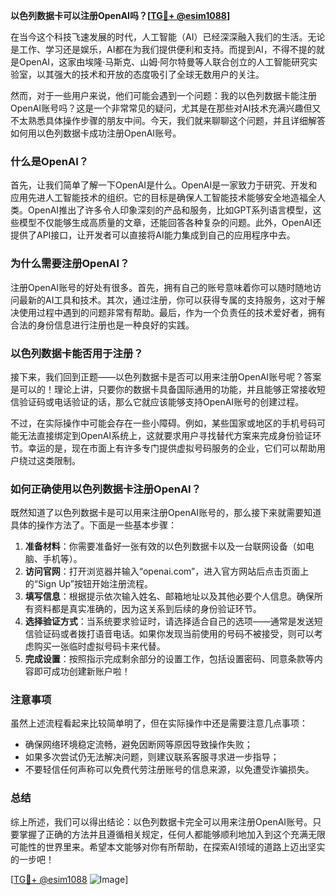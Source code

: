 **以色列数据卡可以注册OpenAI吗？[[TG💪+ @esim1088](https://t.me/s/esim1088)]**

在当今这个科技飞速发展的时代，人工智能（AI）已经深深融入我们的生活。无论是工作、学习还是娱乐，AI都在为我们提供便利和支持。而提到AI，不得不提的就是OpenAI，这家由埃隆·马斯克、山姆·阿尔特曼等人联合创立的人工智能研究实验室，以其强大的技术和开放的态度吸引了全球无数用户的关注。

然而，对于一些用户来说，他们可能会遇到一个问题：我的以色列数据卡能注册OpenAI账号吗？这是一个非常常见的疑问，尤其是在那些对AI技术充满兴趣但又不太熟悉具体操作步骤的朋友中间。今天，我们就来聊聊这个问题，并且详细解答如何用以色列数据卡成功注册OpenAI账号。

### 什么是OpenAI？

首先，让我们简单了解一下OpenAI是什么。OpenAI是一家致力于研究、开发和应用先进人工智能技术的组织。它的目标是确保人工智能技术能够安全地造福全人类。OpenAI推出了许多令人印象深刻的产品和服务，比如GPT系列语言模型，这些模型不仅能够生成高质量的文章，还能回答各种复杂的问题。此外，OpenAI还提供了API接口，让开发者可以直接将AI能力集成到自己的应用程序中去。

### 为什么需要注册OpenAI？

注册OpenAI账号的好处有很多。首先，拥有自己的账号意味着你可以随时随地访问最新的AI工具和技术。其次，通过注册，你可以获得专属的支持服务，这对于解决使用过程中遇到的问题非常有帮助。最后，作为一个负责任的技术爱好者，拥有合法的身份信息进行注册也是一种良好的实践。

### 以色列数据卡能否用于注册？

接下来，我们回到正题——以色列数据卡是否可以用来注册OpenAI账号呢？答案是可以的！理论上讲，只要你的数据卡具备国际通用的功能，并且能够正常接收短信验证码或电话验证的话，那么它就应该能够支持OpenAI账号的创建过程。

不过，在实际操作中可能会存在一些小障碍。例如，某些国家或地区的手机号码可能无法直接绑定到OpenAI系统上，这就要求用户寻找替代方案来完成身份验证环节。幸运的是，现在市面上有许多专门提供虚拟号码服务的企业，它们可以帮助用户绕过这类限制。

### 如何正确使用以色列数据卡注册OpenAI？

既然知道了以色列数据卡是可以用来注册OpenAI账号的，那么接下来就需要知道具体的操作方法了。下面是一些基本步骤：

1. **准备材料**：你需要准备好一张有效的以色列数据卡以及一台联网设备（如电脑、手机等）。
2. **访问官网**：打开浏览器并输入“openai.com”，进入官方网站后点击页面上的“Sign Up”按钮开始注册流程。
3. **填写信息**：根据提示依次输入姓名、邮箱地址以及其他必要个人信息。确保所有资料都是真实准确的，因为这关系到后续的身份验证环节。
4. **选择验证方式**：当系统要求验证时，请选择适合自己的选项——通常是发送短信验证码或者拨打语音电话。如果你发现当前使用的号码不被接受，则可以考虑购买一张临时虚拟号码卡来代替。
5. **完成设置**：按照指示完成剩余部分的设置工作，包括设置密码、同意条款等内容即可成功创建新账户啦！

### 注意事项

虽然上述流程看起来比较简单明了，但在实际操作中还是需要注意几点事项：
- 确保网络环境稳定流畅，避免因断网等原因导致操作失败；
- 如果多次尝试仍无法解决问题，则建议联系客服寻求进一步指导；
- 不要轻信任何声称可以免费代劳注册账号的信息来源，以免遭受诈骗损失。

### 总结

综上所述，我们可以得出结论：以色列数据卡完全可以用来注册OpenAI账号。只要掌握了正确的方法并且遵循相关规定，任何人都能够顺利地加入到这个充满无限可能性的世界里来。希望本文能够对你有所帮助，在探索AI领域的道路上迈出坚实的一步吧！

[[TG💪+ @esim1088](https://t.me/s/esim1088) ![Image](https://i.postimg.cc/4NQfJmqS/Snipaste-2025-05-13-00-14-12.png)]